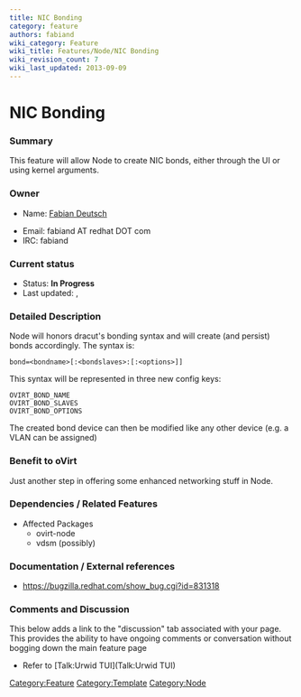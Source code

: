 ```yaml
---
title: NIC Bonding
category: feature
authors: fabiand
wiki_category: Feature
wiki_title: Features/Node/NIC Bonding
wiki_revision_count: 7
wiki_last_updated: 2013-09-09
---
```


# NIC Bonding

### Summary

This feature will allow Node to create NIC bonds, either through the UI or using kernel arguments.

### Owner

*   Name: [ Fabian Deutsch](User:fabiand)

<!-- -->

*   Email: fabiand AT redhat DOT com
*   IRC: fabiand

### Current status

*   Status: **In Progress**
*   Last updated: ,

### Detailed Description

Node will honors dracut's bonding syntax and will create (and persist) bonds accordingly. The syntax is:

    bond=<bondname>[:<bondslaves>:[:<options>]]

This syntax will be represented in three new config keys:

    OVIRT_BOND_NAME
    OVIRT_BOND_SLAVES
    OVIRT_BOND_OPTIONS

The created bond device can then be modified like any other device (e.g. a VLAN can be assigned)

### Benefit to oVirt

Just another step in offering some enhanced networking stuff in Node.

### Dependencies / Related Features

*   Affected Packages
    -   ovirt-node
    -   vdsm (possibly)

### Documentation / External references

*   <https://bugzilla.redhat.com/show_bug.cgi?id=831318>

### Comments and Discussion

This below adds a link to the "discussion" tab associated with your page. This provides the ability to have ongoing comments or conversation without bogging down the main feature page

*   Refer to [Talk:Urwid TUI](Talk:Urwid TUI)

<Category:Feature> <Category:Template> <Category:Node>
